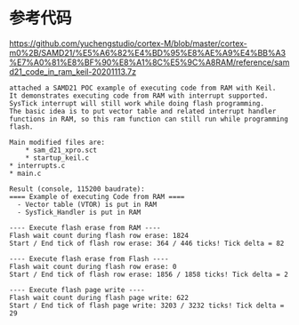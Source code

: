 # 参考代码
https://github.com/yuchengstudio/cortex-M/blob/master/cortex-m0%2B/SAMD21/%E5%A6%82%E4%BD%95%E8%AE%A9%E4%BB%A3%E7%A0%81%E8%BF%90%E8%A1%8C%E5%9C%A8RAM/reference/samd21_code_in_ram_keil-20201113.7z

```
attached a SAMD21 POC example of executing code from RAM with Keil.
It demonstrates executing code from RAM with interrupt supported. SysTick interrupt will still work while doing flash programming.
The basic idea is to put vector table and related interrupt handler functions in RAM, so this ram function can still run while programming flash.

Main modified files are:
    * sam_d21_xpro.sct
    * startup_keil.c
* interrupts.c
* main.c

Result (console, 115200 baudrate):
==== Example of executing Code from RAM ====
  - Vector table (VTOR) is put in RAM
  - SysTick_Handler is put in RAM

---- Execute flash erase from RAM ----
Flash wait count during flash row erase: 1824
Start / End tick of flash row erase: 364 / 446 ticks! Tick delta = 82

---- Execute flash erase from Flash ----
Flash wait count during flash row erase: 0
Start / End tick of flash row erase: 1856 / 1858 ticks! Tick delta = 2

---- Execute flash page write ----
Flash wait count during flash page write: 622
Start / End tick of flash page write: 3203 / 3232 ticks! Tick delta = 29
```
